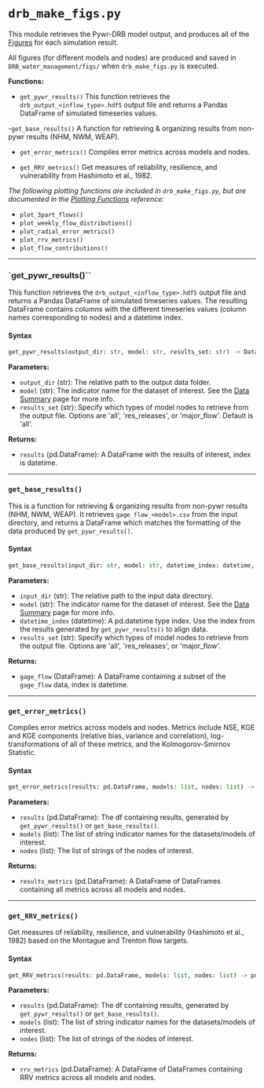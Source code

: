 # `drb_make_figs.py`

This module retrieves the Pywr-DRB model output, and produces all of the [Figures](../Getting_Started/Interpret_Results/output_figures.md) for each simulation result.

All figures (for different models and nodes) are produced and saved in `DRB_water_management/figs/` when `drb_make_figs.py` is executed.

**Functions:**
- `get_pywr_results()`
This function retrieves the `drb_output_<inflow_type>.hdf5` output file and returns a Pandas DataFrame of simulated timeseries values.

-`get_base_results()`
A function for retrieving & organizing results from non-pywr results (NHM, NWM, WEAP).

- `get_error_metrics()`
Compiles error metrics across models and nodes.

- `get_RRV_metrics()`
Get measures of reliability, resilience, and vulnerability from Hashimoto et al., 1982.


*The following plotting functions are included in `drb_make_figs.py`, but are documented in the [Plotting Functions](./plotting_functions.md) reference:*
- `plot_3part_flows()`
- `plot_weekly_flow_distributions()`
- `plot_radial_error_metrics()`
- `plot_rrv_metrics()`
- `plot_flow_contributions()`


***
### `get_pywr_results()``
This function retrieves the `drb_output_<inflow_type>.hdf5` output file and returns a Pandas DataFrame of simulated timeseries values. The resulting DataFrame contains columns with the different timeseries values (column names corresponding to nodes) and a datetime index.

#### Syntax
```python
get_pywr_results(output_dir: str, model: str, results_set: str) -> DataFrame
```

**Parameters:**
- `output_dir` (str): The relative path to the output data folder.
- `model` (str): The indicator name for the dataset of interest. See the [Data Summary](../Supplemental/data_summary.md) page for more info.
- `results_set` (str): Specify which types of model nodes to retrieve from the output file. Options are 'all', 'res_releases', or 'major_flow'. Default is 'all'.

**Returns:**
- `results` (pd.DataFrame): A DataFrame with the results of interest, index is datetime.


***
### `get_base_results()`
This is a function for retrieving & organizing results from non-pywr results (NHM, NWM, WEAP). It retrieves `gage_flow_<model>.csv` from the input directory, and returns a DataFrame which matches the formatting of the data produced by `get_pywr_results()`.

#### Syntax
```python
get_base_results(input_dir: str, model: str, datetime_index: datetime, results_set: str) -> DataFrame
```

**Parameters:**
- `input_dir` (str): The relative path to the input data directory.
- `model` (str): The indicator name for the dataset of interest. See the [Data Summary](../Supplemental/data_summary.md) page for more info.
-  `datetime_index` (datetime): A pd.datetime type index. Use the index from the results generated by `get_pywr_results()` to align data.
- `results_set` (str): Specify which types of model nodes to retrieve from the output file. Options are 'all', 'res_releases', or 'major_flow'.

**Returns:**
- `gage_flow` (DataFrame): A DataFrame containing a subset of the `gage_flow` data, index is datetime.


***
### `get_error_metrics()`
Compiles error metrics across models and nodes. Metrics include NSE, KGE and KGE components (relative bias, variance and correlation), log-transformations of all of these metrics, and the Kolmogorov-Smirnov Statistic.

#### Syntax
```python
get_error_metrics(results: pd.DataFrame, models: list, nodes: list) -> pd.DataFrame
```

**Parameters:**
- `results` (pd.DataFrame): The df containing results, generated by `get_pywr_results()` or `get_base_results()`.
- `models` (list): The list of string indicator names for the datasets/models of interest.
- `nodes` (list): The list of strings of the nodes of interest.

**Returns:**
- `results_metrics` (pd.DataFrame): A DataFrame of DataFrames containing all metrics across all models and nodes.


***
### `get_RRV_metrics()`
Get measures of reliability, resilience, and vulnerability (Hashimoto et al., 1982) based on the Montague and Trenton flow targets.

#### Syntax
```python
get_RRV_metrics(results: pd.DataFrame, models: list, nodes: list) -> pd.DataFrame
```

**Parameters:**
- `results` (pd.DataFrame): The df containing results, generated by `get_pywr_results()` or `get_base_results()`.
- `models` (list): The list of string indicator names for the datasets/models of interest.
- `nodes` (list): The list of strings of the nodes of interest.

**Returns:**
- `rrv_metrics` (pd.DataFrame): A DataFrame of DataFrames containing RRV metrics across all models and nodes.
